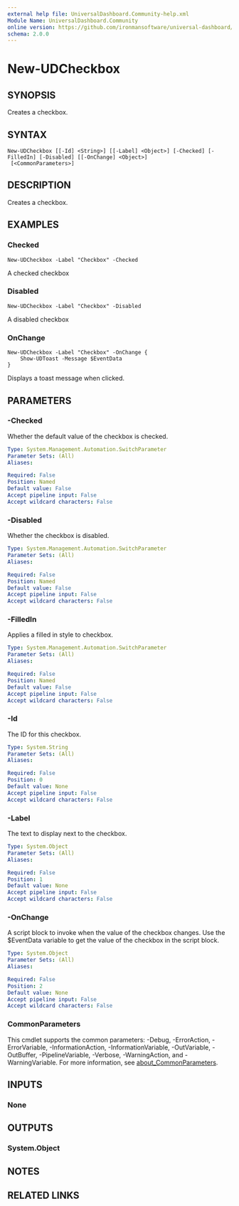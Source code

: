 ```yaml
---
external help file: UniversalDashboard.Community-help.xml
Module Name: UniversalDashboard.Community
online version: https://github.com/ironmansoftware/universal-dashboard/blob/master/src/UniversalDashboard/Help/New-UDCheckbox.md
schema: 2.0.0
---
```


# New-UDCheckbox

## SYNOPSIS
Creates a checkbox.

## SYNTAX

```
New-UDCheckbox [[-Id] <String>] [[-Label] <Object>] [-Checked] [-FilledIn] [-Disabled] [[-OnChange] <Object>]
 [<CommonParameters>]
```

## DESCRIPTION
Creates a checkbox.

## EXAMPLES

### Checked
```
New-UDCheckbox -Label "Checkbox" -Checked
```

A checked checkbox

### Disabled
```
New-UDCheckbox -Label "Checkbox" -Disabled
```

A disabled checkbox

### OnChange
```
New-UDCheckbox -Label "Checkbox" -OnChange {
    Show-UDToast -Message $EventData
}
```

Displays a toast message when clicked.

## PARAMETERS

### -Checked
Whether the default value of the checkbox is checked.

```yaml
Type: System.Management.Automation.SwitchParameter
Parameter Sets: (All)
Aliases:

Required: False
Position: Named
Default value: False
Accept pipeline input: False
Accept wildcard characters: False
```

### -Disabled
Whether the checkbox is disabled.

```yaml
Type: System.Management.Automation.SwitchParameter
Parameter Sets: (All)
Aliases:

Required: False
Position: Named
Default value: False
Accept pipeline input: False
Accept wildcard characters: False
```

### -FilledIn
Applies a filled in style to checkbox.

```yaml
Type: System.Management.Automation.SwitchParameter
Parameter Sets: (All)
Aliases:

Required: False
Position: Named
Default value: False
Accept pipeline input: False
Accept wildcard characters: False
```

### -Id
The ID for this checkbox.

```yaml
Type: System.String
Parameter Sets: (All)
Aliases:

Required: False
Position: 0
Default value: None
Accept pipeline input: False
Accept wildcard characters: False
```

### -Label
The text to display next to the checkbox.

```yaml
Type: System.Object
Parameter Sets: (All)
Aliases:

Required: False
Position: 1
Default value: None
Accept pipeline input: False
Accept wildcard characters: False
```

### -OnChange
A script block to invoke when the value of the checkbox changes.
Use the $EventData variable to get the value of the checkbox in the script block.

```yaml
Type: System.Object
Parameter Sets: (All)
Aliases:

Required: False
Position: 2
Default value: None
Accept pipeline input: False
Accept wildcard characters: False
```

### CommonParameters
This cmdlet supports the common parameters: -Debug, -ErrorAction, -ErrorVariable, -InformationAction, -InformationVariable, -OutVariable, -OutBuffer, -PipelineVariable, -Verbose, -WarningAction, and -WarningVariable. For more information, see [about_CommonParameters](http://go.microsoft.com/fwlink/?LinkID=113216).

## INPUTS

### None
## OUTPUTS

### System.Object
## NOTES

## RELATED LINKS
